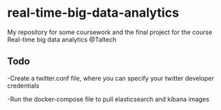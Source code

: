 # real-time-big-data-analytics
My repository for some coursework and the final project for the course Real-time big data analytics @Taltech

## Todo
-Create a twitter.conf file, where you can specify your twitter developer credentials

-Run the docker-compose file to pull elasticsearch and kibana images
